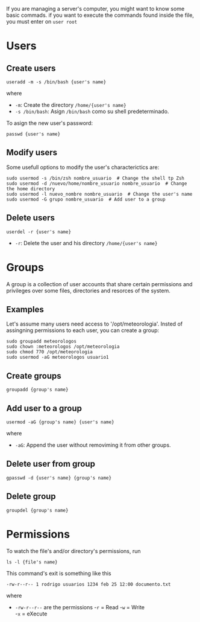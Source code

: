 If you are managing a server's computer, you might want to know some basic commads. if you want to execute the commands found inside the file, you must enter on `user root`

# Users

Create users
------------
```
useradd -m -s /bin/bash {user's name}
```
where
- `-m`: Create the directory `/home/{user's name}`
- `-s /bin/bash`: Asign `/bin/bash` como su shell predeterminado. 

To asign the new user's password:
```
passwd {user's name}
```

Modify users
------------
Some usefull options to modify the user's characterictics are:
```
sudo usermod -s /bin/zsh nombre_usuario  # Change the shell tp Zsh
sudo usermod -d /nuevo/home/nombre_usuario nombre_usuario  # Change the home directory
sudo usermod -l nuevo_nombre nombre_usuario  # Change the user's name
sudo usermod -G grupo nombre_usuario  # Add user to a group
```
Delete users
------------
```
userdel -r {user's name}
```
- `-r`: Delete the user and his directory `/home/{user's name}`

# Groups 

A group is a collection of user accounts that share certain permissions and privileges over some files, directories and resorces of the system.

Examples 
------------
Let's assume many users need access to  '/opt/meteorologia'. Insted of assingning permissions to each user, you can create a group:
```
sudo groupadd meteorologos
sudo chown :meteorologos /opt/meteorologia
sudo chmod 770 /opt/meteorologia
sudo usermod -aG meteorologos usuario1
```


Create groups
------------
```
groupadd {group's name}
```

Add user to a group 
------------
```
usermod -aG {group's name} {user's name}
```
where
-  `-aG`: Append the user without removiming it from other groups.

Delete user from group
------------
```
gpasswd -d {user's name} {group's name}
```

Delete group
------------
```
groupdel {group's name}
```


# Permissions

To watch the file's and/or directory's permissions, run
```
ls -l {file's name}
```

This command's exit is something like this
```
-rw-r--r-- 1 rodrigo usuarios 1234 feb 25 12:00 documento.txt
```

where 
- `-rw-r--r--` are the permissions
  -`r` = Read
  -`w` = Write    
  -`x` = eXecute


